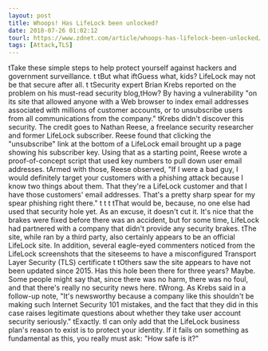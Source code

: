 ```yaml
---
layout: post
title: Whoops! Has LifeLock been unlocked?
date: 2018-07-26 01:02:12
tourl: https://www.zdnet.com/article/whoops-has-lifelock-been-unlocked/
tags: [Attack,TLS]
---
```

 tTake these simple steps to help protect yourself against hackers and government surveillance. t tBut what iftGuess what, kids? LifeLock may not be that secure after all. t tSecurity expert Brian Krebs reported on the problem on his must-read security blog,tHow? By having a vulnerability "on its site that allowed anyone with a Web browser to index email addresses associated with millions of customer accounts, or to unsubscribe users from all communications from the company." tKrebs didn't discover this security. The credit goes to Nathan Reese, a freelance security researcher and former LifeLock subscriber. Reese found that clicking the "unsubscribe" link at the bottom of a LifeLock email brought up a page showing his subscriber key. Using that as a starting point, Reese wrote a proof-of-concept script that used key numbers to pull down user email addresses. tArmed with those, Reese observed, "If I were a bad guy, I would definitely target your customers with a phishing attack because I know two things about them. That they're a LifeLock customer and that I have those customers' email addresses. That's a pretty sharp spear for my spear phishing right there." t t t tThat would be, because, no one else had used that security hole yet. As an excuse, it doesn't cut it. It's nice that the brakes were fixed before there was an accident, but for some time, LifeLock had partnered with a company that didn't provide any security brakes. tThe site, while ran by a third party, also certainly appears to be an official LifeLock site. In addition, several eagle-eyed commenters noticed from the LifeLock screenshots that the siteseems to have a misconfigured Transport Layer Security (TLS) certificate t tOthers saw the site appears to have not been updated since 2015. Has this hole been there for three years? Maybe. Some people might say that, since there was no harm, there was no foul, and that there's really no security news here. tWrong. As Krebs said in a follow-up note, "It's newsworthy because a company like this shouldn't be making such Internet Security 101 mistakes, and the fact that they did in this case raises legitimate questions about whether they take user account security seriously." tExactly. tI can only add that the LifeLock business plan's reason to exist is to protect your identity. If it fails on something as fundamental as this, you really must ask: "How safe is it?"